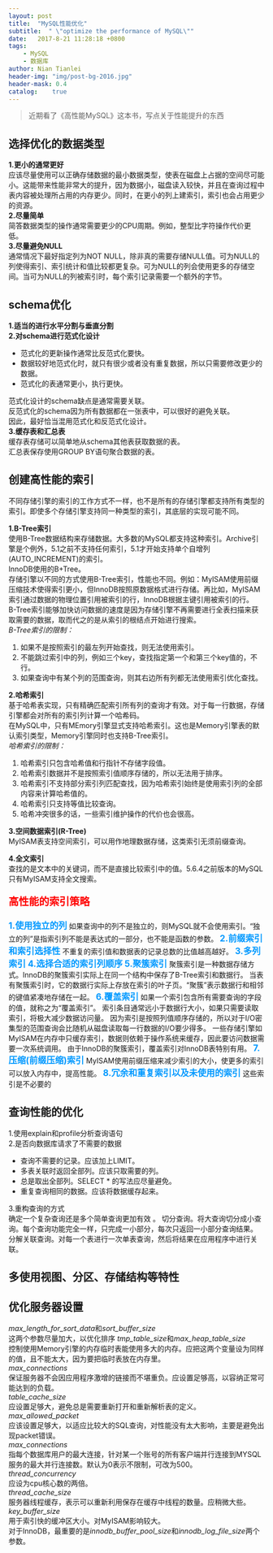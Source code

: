 ```yaml
---
layout: post
title:  "MySQL性能优化"
subtitle:  " \"optimize the performance of MySQL\""
date:   2017-8-21 11:28:18 +0800
tags:
    - MySQL
    - 数据库
author: Nian Tianlei
header-img: "img/post-bg-2016.jpg"
header-mask: 0.4
catalog:    true
---
```


> 近期看了《高性能MySQL》这本书，写点关于性能提升的东西  


## 选择优化的数据类型

**1.更小的通常更好**  
应该尽量使用可以正确存储数据的最小数据类型，使表在磁盘上占据的空间尽可能小。这能带来性能非常大的提升，因为数据小，磁盘读入较快，并且在查询过程中表内容被处理所占用的内存更少。同时，在更小的列上建索引，索引也会占用更少的资源。  
**2.尽量简单**  
简答数据类型的操作通常需要更少的CPU周期。例如，整型比字符操作代价更低。  
**3.尽量避免NULL**  
通常情况下最好指定列为NOT NULL，除非真的需要存储NULL值。可为NULL的列使得索引、索引统计和值比较都更复杂。可为NULL的列会使用更多的存储空间。当可为NULL的列被索引时，每个索引记录需要一个额外的字节。  
## schema优化
**1.适当的进行水平分割与垂直分割**  
**2.对schema进行范式化设计**  
- 范式化的更新操作通常比反范式化要快。  
- 数据较好地范式化时，就只有很少或者没有重复数据，所以只需要修改更少的数据。  
- 范式化的表通常更小，执行更快。 

范式化设计的schema缺点是通常需要关联。  
反范式化的schema因为所有数据都在一张表中，可以很好的避免关联。  
因此，最好恰当混用范式化和反范式化设计。  
**3.缓存表和汇总表**  
缓存表存储可以简单地从schema其他表获取数据的表。  
汇总表保存使用GROUP BY语句聚合数据的表。  

## 创建高性能的索引
不同存储引擎的索引的工作方式不一样，也不是所有的存储引擎都支持所有类型的索引。即使多个存储引擎支持同一种类型的索引，其底层的实现可能不同。  

**1.B-Tree索引**  
使用B-Tree数据结构来存储数据。大多数的MySQL都支持这种索引。Archive引擎是个例外，5.1之前不支持任何索引，5.1才开始支持单个自增列(AUTO_INCREMENT)的索引。  
InnoDB使用的B+Tree。  
存储引擎以不同的方式使用B-Tree索引，性能也不同。例如：MyISAM使用前缀压缩技术使得索引更小，但InnoDB按照原数据格式进行存储。再比如，MyISAM索引通过数据的物理位置引用被索引的行，InnoDB根据主键引用被索引的行。  
B-Tree索引能够加快访问数据的速度是因为存储引擎不再需要进行全表扫描来获取需要的数据，取而代之的是从索引的根结点开始进行搜索。  
*B-Tree索引的限制：*  
1. 如果不是按照索引的最左列开始查找，则无法使用索引。  
2. 不能跳过索引中的列，例如三个key，查找指定第一个和第三个key值的，不行。  
3. 如果查询中有某个列的范围查询，则其右边所有列都无法使用索引优化查找。  

**2.哈希索引**  
基于哈希表实现，只有精确匹配索引所有列的查询才有效。对于每一行数据，存储引擎都会对所有的索引列计算一个哈希码。  
在MySQL中，只有MEmory引擎显式支持哈希索引。这也是Memory引擎表的默认索引类型，Memory引擎同时也支持B-Tree索引。  
*哈希索引的限制：*  
1. 哈希索引只包含哈希值和行指针不存储字段值。  
2. 哈希索引数据并不是按照索引值顺序存储的，所以无法用于排序。  
3. 哈希索引不支持部分索引列匹配查找，因为哈希索引始终是使用索引列的全部内容来计算哈希值的。  
4. 哈希索引只支持等值比较查询。  
5. 哈希冲突很多的话，一些索引维护操作的代价也会很高。  

**3.空间数据索引(R-Tree)**  
MyISAM表支持空间索引，可以用作地理数据存储，这类索引无须前缀查询。

**4.全文索引**  
查找的是文本中的关键词，而不是直接比较索引中的值。5.6.4之前版本的MySQL只有MyISAM支持全文搜索。

<p style="font-size: 20px; font-weight: bold; color: red">高性能的索引策略</p>
<span style="color: #0099ff; font-weight: bold; font-size: 17px;">1.使用独立的列</span>    
如果查询中的列不是独立的，则MySQL就不会使用索引。“独立的列”是指索引列不能是表达式的一部分，也不能是函数的参数。  
<span style="color: #0099ff; font-weight: bold; font-size: 17px;">2.前缀索引和索引选择性</span>  
不重复的索引值和数据表的记录总数的比值越高越好。  
<span style="color: #0099ff; font-weight: bold; font-size: 17px;">3.多列索引</span>  
<span style="color: #0099ff; font-weight: bold; font-size: 17px;">4.选择合适的索引列顺序</span>  
<span style="color: #0099ff; font-weight: bold; font-size: 17px;">5.聚簇索引</span>  
聚簇索引是一种数据存储方式。InnoDB的聚簇索引实际上在同一个结构中保存了B-Tree索引和数据行。
当表有聚簇索引时，它的数据行实际上存放在索引的叶子页。“聚簇”表示数据行和相邻的键值紧凑地存储在一起。  
<span style="color: #0099ff; font-weight: bold; font-size: 17px;">6.覆盖索引</span>   
如果一个索引包含所有需要查询的字段的值，就称之为“覆盖索引”。  
索引条目通常远小于数据行大小，如果只需要读取索引，将极大减少数据访问量。
因为索引是按照列值顺序存储的，所以对于I/O密集型的范围查询会比随机从磁盘读取每一行数据的I/O要少得多。
一些存储引擎如MyISAM在内存中只缓存索引，数据则依赖于操作系统来缓存，因此要访问数据需要一次系统调用。  
由于InnoDB的聚簇索引，覆盖索引对InnoDB表特别有用。  
<span style="color: #0099ff; font-weight: bold; font-size: 17px;">7.压缩(前缀压缩)索引</span>   
MyISAM使用前缀压缩来减少索引的大小，使更多的索引可以放入内存中，提高性能。  
<span style="color: #0099ff; font-weight: bold; font-size: 17px;">8.冗余和重复索引以及未使用的索引</span>   
这些索引是不必要的

## 查询性能的优化
1.使用explain和profile分析查询语句  
2.是否向数据库请求了不需要的数据  
- 查询不需要的记录。应该加上LIMIT。
- 多表关联时返回全部列。应该只取需要的列。
- 总是取出全部列。SELECT * 的写法应尽量避免。
- 重复查询相同的数据。应该将数据缓存起来。

3.重构查询的方式  
确定一个复杂查询还是多个简单查询更加有效  。
切分查询。将大查询切分成小查询。每个查询功能完全一样，只完成一小部分，每次只返回一小部分查询结果。  
分解关联查询。对每一个表进行一次单表查询，然后将结果在应用程序中进行关联。  

## 多使用视图、分区、存储结构等特性

## 优化服务器设置
*max_length_for_sort_data*和*sort_buffer_size*  
这两个参数尽量加大，以优化排序
*tmp_table_size*和*max_heap_table_size*  
控制使用Memory引擎的内存临时表能使用多大的内存。应把这两个变量设为同样的值，且不能太大，因为要把临时表放在内存里。  
*max_connections*  
保证服务器不会因应用程序激增的链接而不堪重负。应设置足够高，以容纳正常可能达到的负载。  
*table_cache_size*  
应设置足够大，避免总是需要重新打开和重新解析表的定义。  
*max_allowed_packet*  
应该设置足够大，以适应比较大的SQL查询，对性能没有太大影响，主要是避免出现packet错误。  
*max_connections*  
指每个数据库用户的最大连接，针对某一个账号的所有客户端并行连接到MYSQL服务的最大并行连接数。默认为0表示不限制，可改为500。  
*thread_concurrency*  
应设为cpu核心数的两倍。  
*thread_cache_size*  
服务器线程缓存，表示可以重新利用保存在缓存中线程的数量。应稍微大些。
*key_buffer_size*  
用于索引快的缓冲区大小。对MyISAM影响较大。  
对于InnoDB，最重要的是*innodb_buffer_pool_size*和*innodb_log_file_size*两个参数。

